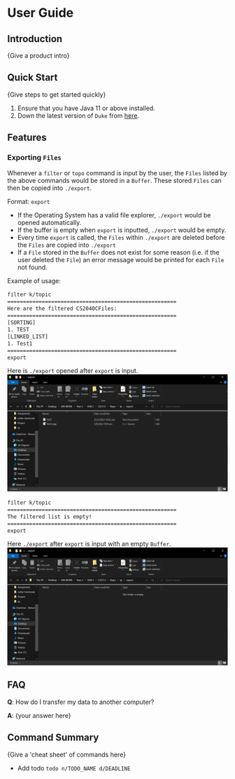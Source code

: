 # User Guide

## Introduction

{Give a product intro}

## Quick Start

{Give steps to get started quickly}

1. Ensure that you have Java 11 or above installed.
1. Down the latest version of `Duke` from [here](http://link.to/duke).

## Features

### Exporting `Files`
Whenever a `filter` or `topo` command is input by the user, the 
`Files` listed by the above commands would be stored in a 
`Buffer`. These stored `Files` can then be copied into 
`./export`.

Format: `export`
- If the Operating System has a valid file explorer, `./export` 
would be opened automatically.
- If the buffer is empty when `export` is inputted, `./export` 
would be empty.
- Every time `export` is called, the `Files` within `./export`
are deleted before the `Files` are copied into `./export`
- If a `File` stored in the `Buffer` does not exist for some reason 
(i.e. if the user deleted the `File`) an error message would be
printed for each `File` not found.

Example of usage:
```
filter k/topic
======================================================
Here are the filtered CS2040CFiles:
======================================================
[SORTING]
1. TEST
[LINKED_LIST]
1. Test1
======================================================
export
```
Here is `./export` opened after `export` is input.
![](.\\images\\export1.png)

```
filter k/topic
======================================================
The filtered list is empty!
======================================================
export
```
Here `./export` after `export` is input with an empty `Buffer`.
![](.\\images\\export2.png)

## FAQ

**Q**: How do I transfer my data to another computer? 

**A**: {your answer here}

## Command Summary

{Give a 'cheat sheet' of commands here}

* Add todo `todo n/TODO_NAME d/DEADLINE`
